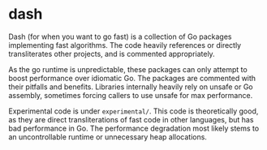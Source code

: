 dash
====

Dash (for when you want to go fast) is a collection of Go packages implementing
fast algorithms. The code heavily references or directly transliterates other
projects, and is commented appropriately.

As the go runtime is unpredictable, these packages can only attempt to boost
performance over idiomatic Go. The packages are commented with their pitfalls
and benefits. Libraries internally heavily rely on unsafe or Go assembly,
sometimes forcing callers to use unsafe for max performance.

Experimental code is under `experimental/`. This code is theoretically good, as
they are direct transliterations of fast code in other languages, but has bad
performance in Go. The performance degradation most likely stems to an
uncontrollable runtime or unnecessary heap allocations.
